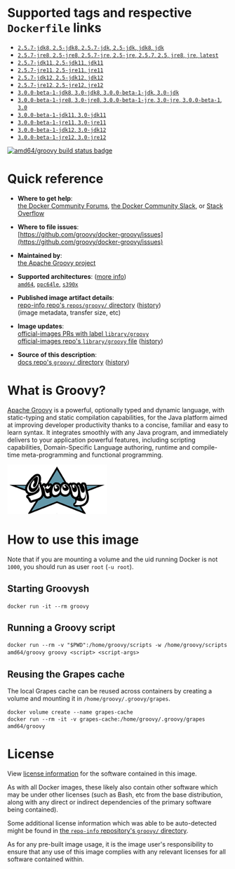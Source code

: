 <!--

********************************************************************************

WARNING:

    DO NOT EDIT "groovy/README.md"

    IT IS AUTO-GENERATED

    (from the other files in "groovy/" combined with a set of templates)

********************************************************************************

-->

# Supported tags and respective `Dockerfile` links

-	[`2.5.7-jdk8`, `2.5-jdk8`, `2.5.7-jdk`, `2.5-jdk`, `jdk8`, `jdk`](https://github.com/groovy/docker-groovy/blob/bdb06615e9514eab52d003dfb2c8f1a9109ffc16/jdk8/Dockerfile)
-	[`2.5.7-jre8`, `2.5-jre8`, `2.5.7-jre`, `2.5-jre`, `2.5.7`, `2.5`, `jre8`, `jre`, `latest`](https://github.com/groovy/docker-groovy/blob/bdb06615e9514eab52d003dfb2c8f1a9109ffc16/jre8/Dockerfile)
-	[`2.5.7-jdk11`, `2.5-jdk11`, `jdk11`](https://github.com/groovy/docker-groovy/blob/bdb06615e9514eab52d003dfb2c8f1a9109ffc16/jdk11/Dockerfile)
-	[`2.5.7-jre11`, `2.5-jre11`, `jre11`](https://github.com/groovy/docker-groovy/blob/bdb06615e9514eab52d003dfb2c8f1a9109ffc16/jre11/Dockerfile)
-	[`2.5.7-jdk12`, `2.5-jdk12`, `jdk12`](https://github.com/groovy/docker-groovy/blob/bdb06615e9514eab52d003dfb2c8f1a9109ffc16/jdk12/Dockerfile)
-	[`2.5.7-jre12`, `2.5-jre12`, `jre12`](https://github.com/groovy/docker-groovy/blob/bdb06615e9514eab52d003dfb2c8f1a9109ffc16/jre12/Dockerfile)
-	[`3.0.0-beta-1-jdk8`, `3.0-jdk8`, `3.0.0-beta-1-jdk`, `3.0-jdk`](https://github.com/groovy/docker-groovy/blob/445999bb5793fb4f6f3d4af011da9193dbb9fb37/jdk8/Dockerfile)
-	[`3.0.0-beta-1-jre8`, `3.0-jre8`, `3.0.0-beta-1-jre`, `3.0-jre`, `3.0.0-beta-1`, `3.0`](https://github.com/groovy/docker-groovy/blob/445999bb5793fb4f6f3d4af011da9193dbb9fb37/jre8/Dockerfile)
-	[`3.0.0-beta-1-jdk11`, `3.0-jdk11`](https://github.com/groovy/docker-groovy/blob/445999bb5793fb4f6f3d4af011da9193dbb9fb37/jdk11/Dockerfile)
-	[`3.0.0-beta-1-jre11`, `3.0-jre11`](https://github.com/groovy/docker-groovy/blob/445999bb5793fb4f6f3d4af011da9193dbb9fb37/jre11/Dockerfile)
-	[`3.0.0-beta-1-jdk12`, `3.0-jdk12`](https://github.com/groovy/docker-groovy/blob/445999bb5793fb4f6f3d4af011da9193dbb9fb37/jdk12/Dockerfile)
-	[`3.0.0-beta-1-jre12`, `3.0-jre12`](https://github.com/groovy/docker-groovy/blob/445999bb5793fb4f6f3d4af011da9193dbb9fb37/jre12/Dockerfile)

[![amd64/groovy build status badge](https://img.shields.io/jenkins/s/https/doi-janky.infosiftr.net/job/multiarch/job/amd64/job/groovy.svg?label=amd64/groovy%20%20build%20job)](https://doi-janky.infosiftr.net/job/multiarch/job/amd64/job/groovy/)

# Quick reference

-	**Where to get help**:  
	[the Docker Community Forums](https://forums.docker.com/), [the Docker Community Slack](https://blog.docker.com/2016/11/introducing-docker-community-directory-docker-community-slack/), or [Stack Overflow](https://stackoverflow.com/search?tab=newest&q=docker)

-	**Where to file issues**:  
	[https://github.com/groovy/docker-groovy/issues](https://github.com/groovy/docker-groovy/issues)

-	**Maintained by**:  
	[the Apache Groovy project](https://github.com/groovy/docker-groovy)

-	**Supported architectures**: ([more info](https://github.com/docker-library/official-images#architectures-other-than-amd64))  
	[`amd64`](https://hub.docker.com/r/amd64/groovy/), [`ppc64le`](https://hub.docker.com/r/ppc64le/groovy/), [`s390x`](https://hub.docker.com/r/s390x/groovy/)

-	**Published image artifact details**:  
	[repo-info repo's `repos/groovy/` directory](https://github.com/docker-library/repo-info/blob/master/repos/groovy) ([history](https://github.com/docker-library/repo-info/commits/master/repos/groovy))  
	(image metadata, transfer size, etc)

-	**Image updates**:  
	[official-images PRs with label `library/groovy`](https://github.com/docker-library/official-images/pulls?q=label%3Alibrary%2Fgroovy)  
	[official-images repo's `library/groovy` file](https://github.com/docker-library/official-images/blob/master/library/groovy) ([history](https://github.com/docker-library/official-images/commits/master/library/groovy))

-	**Source of this description**:  
	[docs repo's `groovy/` directory](https://github.com/docker-library/docs/tree/master/groovy) ([history](https://github.com/docker-library/docs/commits/master/groovy))

# What is Groovy?

[Apache Groovy](http://groovy-lang.org/) is a powerful, optionally typed and dynamic language, with static-typing and static compilation capabilities, for the Java platform aimed at improving developer productivity thanks to a concise, familiar and easy to learn syntax. It integrates smoothly with any Java program, and immediately delivers to your application powerful features, including scripting capabilities, Domain-Specific Language authoring, runtime and compile-time meta-programming and functional programming.

![logo](https://raw.githubusercontent.com/docker-library/docs/bb5fc730ed18c45d86425f9fa4265d50cb795ec8/groovy/logo.png)

# How to use this image

Note that if you are mounting a volume and the uid running Docker is not `1000`, you should run as user `root` (`-u root`).

## Starting Groovysh

`docker run -it --rm groovy`

## Running a Groovy script

`docker run --rm -v "$PWD":/home/groovy/scripts -w /home/groovy/scripts amd64/groovy groovy <script> <script-args>`

## Reusing the Grapes cache

The local Grapes cache can be reused across containers by creating a volume and mounting it in `/home/groovy/.groovy/grapes`.

```console
docker volume create --name grapes-cache
docker run --rm -it -v grapes-cache:/home/groovy/.groovy/grapes amd64/groovy
```

# License

View [license information](http://www.apache.org/licenses/LICENSE-2.0.html) for the software contained in this image.

As with all Docker images, these likely also contain other software which may be under other licenses (such as Bash, etc from the base distribution, along with any direct or indirect dependencies of the primary software being contained).

Some additional license information which was able to be auto-detected might be found in [the `repo-info` repository's `groovy/` directory](https://github.com/docker-library/repo-info/tree/master/repos/groovy).

As for any pre-built image usage, it is the image user's responsibility to ensure that any use of this image complies with any relevant licenses for all software contained within.
